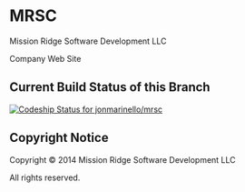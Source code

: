 MRSC
====

Mission Ridge Software Development LLC

Company Web Site

Current Build Status of this Branch
-----------------------------------

[ ![Codeship Status for jonmarinello/mrsc](https://www.codeship.io/projects/ff1d7c80-e3af-0131-ac19-1a224a6206b8/status)](https://www.codeship.io/projects/25487)


Copyright Notice
----------------

Copyright © 2014 Mission Ridge Software Development LLC

All rights reserved.
